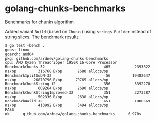 # golang-chunks-benchmarks
Benchmarks for chunks algorithm

Added variant `Build` (based on `Chunks`) using `strings.Builder` instead of string slices. The benchmark results:

```
$ go test -bench .
goos: linux
goarch: amd64
pkg: github.com/ardnew/golang-chunks-benchmarks
cpu: AMD Ryzen Threadripper 1950X 16-Core Processor 
BenchmarkChunks-32                           465           2393822 ns/op          316768 B/op       2688 allocs/op
BenchmarkSplitSubN-32                         56          19482647 ns/op        26870796 B/op      70765 allocs/op
BenchmarkChunkString-32                      356           3392278 ns/op          609264 B/op       2690 allocs/op
BenchmarkChunkStringImproved-32              351           3273287 ns/op          502336 B/op       2638 allocs/op
BenchmarkBuild-32                            651           1888669 ns/op          413992 B/op       5494 allocs/op
PASS
ok      github.com/ardnew/golang-chunks-benchmarks      6.970s
```
